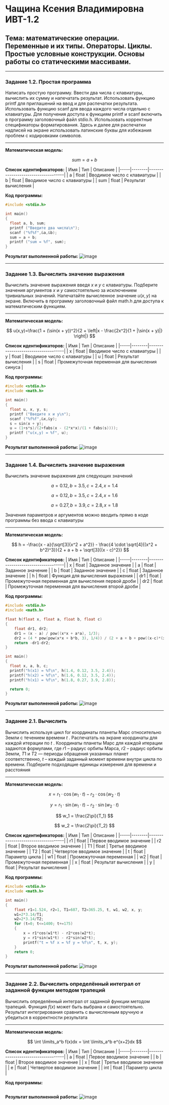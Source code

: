 # Чащина Ксения Владимировна ИВТ-1.2

## Тема: математические операции. Переменные и их типы. Операторы. Циклы. Простые условные конструкции. Основы работы со статическими массивами.

_ _ _

### **Задание 1.2.** Простая программа
Написать простую программу. Ввести два числа с клавиатуры, вычислить их сумму и напечатать результат. Использовать функцию printf
для приглашений на ввод и для распечатки результата. Использовать
функцию scanf для ввода каждого числа отдельно с клавиатуры. Для
получения доступа к функциям printf и scanf включить в программу заголовочный файл stdio.h. Использовать корректные спецификаторы форматирования. Здесь и далее для распечатки надписей на
экране использовать латинские буквы для избежания проблем с кодировками символов.

_ _ _

**Математическая модель:**

$$
sum = a + b
$$

**Список идентификаторов:**
| Имя | Тип    | Описание                           |
|-----|--------|------------------------------------|
| a   | float    | Вводимое число с клавиатуры        |
| b   | float    | Вводимое число с клавиатуры        |
| sum | float    | Результат вычисления               |

**Код программы:**
```c
#include <stdio.h>

int main()
{
  float a, b, sum;
  printf ("Введите два числа\n");
  scanf ("%f%f",&a,&b);
  sum = a + b;
  printf ("sum = %f", sum);
}
```

**Результат выполненной работы:**
![image]()

_ _ _

### **Задание 1.3.** Вычислить значение выражения
Вычислить значение выражения введя $x$ и $y$ с клавиатуры. Подберите значения аргументов $x$ и $y$ самостоятельно за исключением тривиальных значений. Напечатайте вычисленное значение $u(x, y)$ на экране. Включить в программу заголовочный файл math.h для доступа к математическим функциям.

_ _ _

**Математическая модель:**

$$
u(x,y)=\frac{1 + (\sin(x + y))^2}{2 + \left|x - \frac{2x^2}{1 + |\sin(x + y)|} \right|}
$$

**Список идентификаторов:**
| Имя | Тип    | Описание                           |
|-----|--------|------------------------------------|
| x   | float    | Вводимое число с клавиатуры        |
| y   | float    | Вводимое число с клавиатуры        |
| u | float    | Результат вычисления               |
| s | float    | Промежуточная переменная для вычисления синуса |

**Код программы:**
```c
#include <stdio.h>
#include <math.h>

int main()
{
  float u, x, y, s;
  printf ("Введите x и y\n");
  scanf ("%f%f",&x,&y);
  s = sin(x + y);
  u = (1+s*s)/(2+fabs(x - (2*x*x)/(1 + fabs(s))));
  printf ("u(x,y) = %f", u);
}
```
**Результат выполненной работы:**
![image]()

_ _ _

### **Задание 1.4.**  Вычислить значение выражения
Вычислить значение выражения для следующих значений

$$
a = 0.12, b = 3.5, c = 2.4, x = 1.4
$$

$$
a = 0.12, b = 3.5, c = 2.4, x = 1.6
$$

$$
a = 0.27, b = 3.9, c = 2.8, x = 1.8
$$

Значения параметров и аргументов можно вводить прямо в коде программы без ввода с клавиатуры

_ _ _

**Математическая модель:**

$$
h = -\frac{x - a}{\sqrt[3]{x^2 + a^2}} - \frac{4 \cdot \sqrt[4]{(x^2 + b^2)^3}}{2 + a + b + \sqrt[3]{(x - c)^2}}
$$

**Список идентификаторов:**
| Имя | Тип    | Описание                           |
|-----|--------|------------------------------------|
| x | float    | Заданное значение        |
| a | float    | Заданное значение        |
| b | float    | Заданное значение               |
| c | float    | Заданное значение |
| h | float    | Функция для вычисления выражения |
| dr1 | float    | Промежуточная переменная для вычисления первой дроби |
| dr2 | float    | Промежуточная переменная для вычисления второй дроби |

**Код программы:**
```c
#include <stdio.h>
#include <math.h>

float h(float x, float a, float b, float c) 
{
    float dr1, dr2;
    dr1 = (x - a) / pow((x*x + a*a), 1/3);
    dr2 = (4 * pow(pow(x*x + b*b, 3), 1/4)) / (2 + a + b + pow((x-c)*(x-c), 1/3));
    return -dr1-dr2;
}

int main() 
{
  float x, a, b, c;
  printf("h(x1) = %f\n", h(1.4, 0.12, 3.5, 2.4));
  printf("h(x2) = %f\n", h(1.6, 0.12, 3.5, 2.4));
  printf("h(x1) = %f\n", h(1.8, 0.27, 3.9, 2.8));

  return 0;
}
```
**Результат выполненной работы:**
![image]()

_ _ _

### **Задание 2.1.** Вычислить
Вычислить используя цикл for координаты планеты Марс относительно Земли с течением времени $t$ . Распечатать на экране координаты для каждой итерации по $t$ . Координаты планеты Марс для каждой итерации задаются формулами, где $r1$ – радиус орбиты Марса, $r2$ – радиус орбиты Земли, $T1$ и $T2$ — периоды обращения указанных планет соответственно, $t$ – каждый заданный момент времени внутри цикла по времени. Подберите подходящие единицы измерения для времени и расстояния

_ _ _ 

**Математическая модель:**

$$
x = r_1 \cdot \cos(w_1 \cdot t) - r_2 \cdot \cos(w_2 \cdot t)
$$

$$
y = r_1 \cdot \sin(w_1 \cdot t) - r_2 \cdot \sin(w_2 \cdot t)
$$

$$
w_1 = \frac{2\pi}{T_1}
$$

$$
w_2 = \frac{2\pi}{T_2}
$$

**Список идентификаторов:**
| Имя | Тип    | Описание                           |
|-----|--------|------------------------------------|
| r1 | float    | Первое вводимое значение        |
| r2 | float    | Второе вводимое значение        |
| T1 | float    | Третье вводимое значение        |
| T2 | float    | Четвертое вводимое значение     |
| t | float    | Параметр цикла |
| w1 | float    | Промежуточная переменная  |
| w2 | float    | Промежуточная переменная  |
| x | float    | Результат вычисления |
| y | float    | Результат вычисления |

**Код программы:**
```c
#include <stdio.h>
#include <math.h>

int main() 
{
    float r1=1.524, r2=1, T1=687, T2=365.25, t, w1, w2, x, y;
    w1=2*3.14/T1;
    w2=2*3.14/T2;
    for (t=0; t<=1400; t+=175)
    {
        x = r1*cos(w1*t) - r2*cos(w2*t);
        y = r1*sin(w1*t) - r2*sin(w2*t);
        printf("t = %f x = %f y = %f\n", t, x, y);
    }
    return 0;
}
```
**Результат выполненной работы:**
![image]()

_ _ _

### **Задание 2.2.** Вычислить определённый интеграл от заданной функции методом трапеций
Вычислить определённый интеграл от заданной функции методом трапеций. Функция $f(x)$ может быть выбрана и самостоятельно. Результат интегрирования сравнить с вычисленным вручную и убедиться в корректности результата

_ _ _

**Математическая модель:**

$$
\int \limits_a^b f(x)dx = \int \limits_a^b e^{x+2}dx
$$

**Список идентификаторов:**
| Имя | Тип    | Описание                           |
|-----|--------|------------------------------------|
| a | float    | Первое вводимое значение        |
| b | float    | Второе вводимое значение        |
| x | float    | Третье вводимое значение        |
| e | float    | Четвертое вводимое значение     |
| int | float    | Параметр цикла |

**Код программы:**
```c

```
**Результат выполненной работы:**
![image]()
